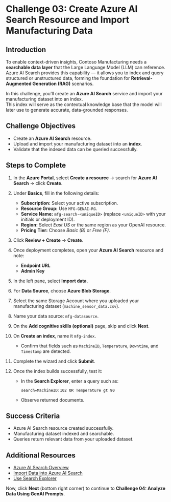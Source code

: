 # Challenge 03: Create Azure AI Search Resource and Import Manufacturing Data

## Introduction
To enable context-driven insights, Contoso Manufacturing needs a **searchable data layer** that the Large Language Model (LLM) can reference.  
Azure AI Search provides this capability — it allows you to index and query structured or unstructured data, forming the foundation for **Retrieval-Augmented Generation (RAG)** scenarios.

In this challenge, you’ll create an **Azure AI Search** service and import your manufacturing dataset into an index.  
This index will serve as the contextual knowledge base that the model will later use to generate accurate, data-grounded responses.

## Challenge Objectives
- Create an **Azure AI Search** resource.  
- Upload and import your manufacturing dataset into an **index**.  
- Validate that the indexed data can be queried successfully.  

## Steps to Complete

1. In the **Azure Portal**, select **Create a resource** → search for **Azure AI Search** → click **Create**.  
2. Under **Basics**, fill in the following details:
   - **Subscription:** Select your active subscription.  
   - **Resource Group:** Use `MFG-GENAI-RG`.  
   - **Service Name:** `mfg-search-<uniqueID>` (replace `<uniqueID>` with your initials or deployment ID).  
   - **Region:** Select *East US* or the same region as your OpenAI resource.  
   - **Pricing Tier:** Choose *Basic (B)* or *Free (F)*.  
3. Click **Review + Create** → **Create**.  
4. Once deployment completes, open your **Azure AI Search** resource and note:
   - **Endpoint URL**  
   - **Admin Key**

5. In the left pane, select **Import data**.  
6. For **Data Source**, choose **Azure Blob Storage**.  
7. Select the same Storage Account where you uploaded your manufacturing dataset (`machine_sensor_data.csv`).  
8. Name your data source: `mfg-datasource`.  
9. On the **Add cognitive skills (optional)** page, skip and click **Next**.  
10. On **Create an index**, name it `mfg-index`.  
    - Confirm that fields such as `MachineID`, `Temperature`, `Downtime`, and `Timestamp` are detected.  
11. Complete the wizard and click **Submit**.  
12. Once the index builds successfully, test it:  
    - In the **Search Explorer**, enter a query such as:  
      ```
      search=MachineID:102 OR Temperature gt 90
      ```  
    - Observe returned documents.

## Success Criteria
- Azure AI Search resource created successfully.  
- Manufacturing dataset indexed and searchable.  
- Queries return relevant data from your uploaded dataset.

## Additional Resources
- [Azure AI Search Overview](https://learn.microsoft.com/azure/search/search-what-is-azure-search)  
- [Import Data into Azure AI Search](https://learn.microsoft.com/azure/search/search-import-data-portal)  
- [Use Search Explorer](https://learn.microsoft.com/azure/search/search-explorer)

Now, click **Next** (bottom right corner) to continue to **Challenge 04: Analyze Data Using GenAI Prompts**.

